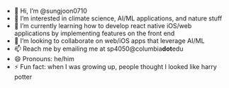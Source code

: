- 👋 Hi, I’m @sungjoon0710
- 👀 I’m interested in climate science, AI/ML applications, and nature stuff
- 🌱 I’m currently learning how to develop react native iOS/web applications by implementing features on the front end
- 💞️ I’m looking to collaborate on web/iOS apps that leverage AI/ML
- 📫 Reach me by emailing me at sp4050@columbia**dot**edu
- 😄 Pronouns: he/him
- ⚡ Fun fact: when I was growing up, people thought I looked like harry potter
